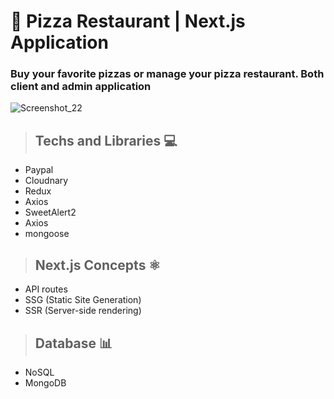# 🍕 Pizza Restaurant | Next.js Application

### Buy your favorite pizzas or manage your pizza restaurant. Both client and admin application 

![Screenshot_22](https://user-images.githubusercontent.com/47355583/170501051-09b82c5e-06f6-45bd-8f18-54fad3d23cfe.png)

> ## Techs and Libraries 💻
  - Paypal
  - Cloudnary
  - Redux
  - Axios
  - SweetAlert2
  - Axios
  - mongoose

> ## Next.js Concepts ⚛️
  - API routes
  - SSG (Static Site Generation)
  - SSR (Server-side rendering)

> ## Database 📊
  - NoSQL 
  - MongoDB
